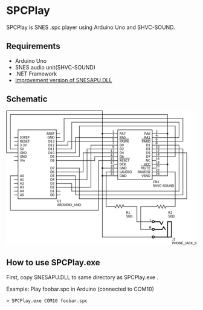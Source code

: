 # SPCPlay

SPCPlay is SNES .spc player using Arduino Uno and SHVC-SOUND.

## Requirements

- Arduino Uno
- SNES audio unit(SHVC-SOUND)
- .NET Framework
- [Improvement version of SNESAPU.DLL](https://dgrfactory.jp/spcplay/index.html#snesapu)

## Schematic

![Schematic](snesapu_arduino/schematic.png)

## How to use SPCPlay.exe

First, copy SNESAPU.DLL to same directory as SPCPlay.exe .

Example: Play foobar.spc in Arduino (connected to COM10)

```
> SPCPlay.exe COM10 foobar.spc
```
